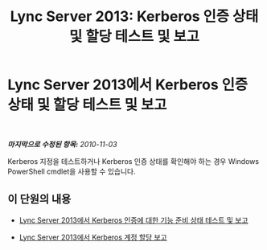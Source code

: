 ﻿---
title: 'Lync Server 2013: Kerberos 인증 상태 및 할당 테스트 및 보고'
TOCTitle: Kerberos 인증 상태 및 할당 테스트 및 보고
ms:assetid: 86fc3407-1604-4230-ad04-99aaadcf4e07
ms:mtpsurl: https://technet.microsoft.com/ko-kr/library/Gg398683(v=OCS.15)
ms:contentKeyID: 49304276
ms.date: 08/24/2015
mtps_version: v=OCS.15
ms.translationtype: HT
---

# Lync Server 2013에서 Kerberos 인증 상태 및 할당 테스트 및 보고

 

_**마지막으로 수정된 항목:** 2010-11-03_

Kerberos 지정을 테스트하거나 Kerberos 인증 상태를 확인해야 하는 경우 Windows PowerShell cmdlet을 사용할 수 있습니다.

## 이 단원의 내용

  - [Lync Server 2013에서 Kerberos 인증에 대한 기능 준비 상태 테스트 및 보고](lync-server-2013-test-and-report-functional-readiness-for-kerberos-authentication.md)

  - [Lync Server 2013에서 Kerberos 계정 할당 보고](lync-server-2013-report-kerberos-account-assignments.md)


